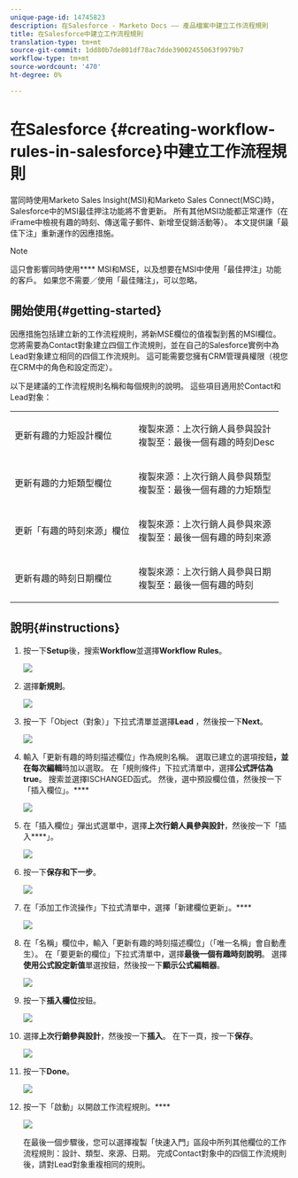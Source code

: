 ```yaml
---
unique-page-id: 14745823
description: 在Salesforce - Marketo Docs —— 產品檔案中建立工作流程規則
title: 在Salesforce中建立工作流程規則
translation-type: tm+mt
source-git-commit: 1dd80b7de801df78ac7dde39002455063f9979b7
workflow-type: tm+mt
source-wordcount: '470'
ht-degree: 0%

---
```



# 在Salesforce {#creating-workflow-rules-in-salesforce}中建立工作流程規則

當同時使用Marketo Sales Insight(MSI)和Marketo Sales Connect(MSC)時，Salesforce中的MSI最佳押注功能將不會更新。 所有其他MSI功能都正常運作（在iFrame中檢視有趣的時刻、傳送電子郵件、新增至促銷活動等）。 本文提供讓「最佳下注」重新運作的因應措施。

>[!NOTE]
>
>這只會影響同時使用&#x200B;**** MSI和MSE，以及想要在MSI中使用「最佳押注」功能的客戶。 如果您不需要／使用「最佳賭注」，可以忽略。

## 開始使用{#getting-started}

因應措施包括建立新的工作流程規則，將新MSE欄位的值複製到舊的MSI欄位。 您將需要為Contact對象建立四個工作流規則，並在自己的Salesforce實例中為Lead對象建立相同的四個工作流規則。 這可能需要您擁有CRM管理員權限（視您在CRM中的角色和設定而定）。

以下是建議的工作流程規則名稱和每個規則的說明。 這些項目適用於Contact和Lead對象：

<table> 
 <colgroup> 
  <col> 
  <col> 
 </colgroup> 
 <tbody> 
  <tr> 
   <td>更新有趣的力矩設計欄位</td> 
   <td><p>複製來源：上次行銷人員參與設計<br>複製至：最後一個有趣的時刻Desc</p></td> 
  </tr> 
  <tr> 
   <td>更新有趣的力矩類型欄位</td> 
   <td><p>複製來源：上次行銷人員參與類型<br>複製至：最後一個有趣的力矩類型</p></td> 
  </tr> 
  <tr> 
   <td>更新「有趣的時刻來源」欄位</td> 
   <td><p>複製來源：上次行銷人員參與來源<br>複製至：最後一個有趣的時刻來源</p></td> 
  </tr> 
  <tr> 
   <td>更新有趣的時刻日期欄位</td> 
   <td><p>複製來源：上次行銷人員參與日期<br>複製至：最後一個有趣的時刻</p></td> 
  </tr> 
 </tbody> 
</table>

## 說明{#instructions}

1. 按一下&#x200B;**Setup**&#x200B;後，搜索&#x200B;**Workflow**&#x200B;並選擇&#x200B;**Workflow Rules**。

   ![](assets/one-1.png)

1. 選擇&#x200B;**新規則**。

   ![](assets/two-1.png)

1. 按一下「Object（對象）」下拉式清單並選擇&#x200B;**Lead** ，然後按一下&#x200B;**Next**。

   ![](assets/three-1.png)

1. 輸入「更新有趣的時刻描述欄位」作為規則名稱。 選取已建立的選項按鈕&#x200B;**，並在每次編輯**&#x200B;時加以選取。 在「規則條件」下拉式清單中，選擇&#x200B;**公式評估為true**。 搜索並選擇ISCHANGED函式。 然後，選中預設欄位值，然後按一下「插入欄位」。****

   ![](assets/four-1.png)

1. 在「插入欄位」彈出式選單中，選擇&#x200B;**上次行銷人員參與設計**，然後按一下「插入&#x200B;****」。

   ![](assets/five-1.png)

1. 按一下&#x200B;**保存和下一步**。

   ![](assets/6.png)

1. 在「添加工作流操作」下拉式清單中，選擇「新建欄位更新」。****

   ![](assets/seven.png)

1. 在「名稱」欄位中，輸入「更新有趣的時刻描述欄位」（「唯一名稱」會自動產生）。 在「要更新的欄位」下拉式清單中，選擇&#x200B;**最後一個有趣時刻說明**。 選擇&#x200B;**使用公式設定新值**&#x200B;單選按鈕，然後按一下&#x200B;**顯示公式編輯器**。

   ![](assets/eight.png)

1. 按一下&#x200B;**插入欄位**&#x200B;按鈕。

   ![](assets/9a.png)

1. 選擇&#x200B;**上次行銷參與設計**，然後按一下&#x200B;**插入**。 在下一頁，按一下&#x200B;**保存**。

   ![](assets/nine.png)

1. 按一下&#x200B;**Done**。

   ![](assets/twelve.png)

1. 按一下「啟動」以開啟工作流程規則。****

   ![](assets/thirteen.png)

   在最後一個步驟後，您可以選擇複製「快速入門」區段中所列其他欄位的工作流程規則：設計、類型、來源、日期。 完成Contact對象中的四個工作流規則後，請對Lead對象重複相同的規則。
